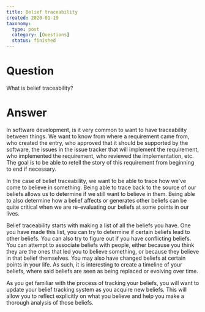 ```yaml
---
title: Belief traceability
created: 2020-01-19
taxonomy:
  type: post
  category: [Questions]
  status: finished
---
```


# Question
What is belief traceability?

# Answer
In software development, is it very common to want to have traceability between things. We want to know from where a requirement came from, who created the entry, who approved that it should be supported by the software, the issues in the issue tracker that will implement the requirement, who implemented the requirement, who reviewed the implementation, etc. The goal is to be able to retell the story of this requirement from beginning to end if necessary.

In the case of belief traceability, we want to be able to trace how we've come to believe in something. Being able to trace back to the source of our beliefs allows us to determine if we still want to believe in them. Being able to also determine how a belief affects or generates other beliefs can be quite critical when we are re-evaluating our beliefs at some points in our lives.

Belief traceability starts with making a list of all the beliefs you have. One you have made this list, you can try to determine if certain beliefs lead to other beliefs. You can also try to figure out if you have conflicting beliefs. You can attempt to associate beliefs with people, either because you think they are the ones that led you to believe something, or because they believe in that belief themselves. You may also have changed beliefs at certain points in your life. As such, it is interesting to create a timeline of your beliefs, where said beliefs are seen as being replaced or evolving over time.

As you get familiar with the process of tracking your beliefs, you will want to update your belief tracking system as you acquire new beliefs. This will allow you to reflect explicitly on what you believe and help you make a thorough analysis of those beliefs.
